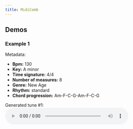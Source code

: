 ```yaml
---
title: MidiComb
---
```

## Demos

### Example 1

Metadata:
- **Bpm:** 130
- **Key:** A minor
- **Time signature:** 4/4
- **Number of measures:** 8
- **Genre:** New Age
- **Rhythm:** standard
- **Chord progression:** Am-F-C-G-Am-F-C-G

Generated tune #1:
<audio controls style="width: 400px;">
  <source src="assets/1a/tune.mp3" type="audio/mpeg">
</audio>